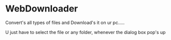 # WebDownloader
Convert's all types of files and Download's it on ur pc.....


U just have to select the file or any folder, whenever the dialog box pop's up
  
